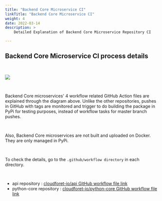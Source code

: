 ```yaml
---
title: "Backend Core Microservice CI"
linkTitle: "Backend Core Microservice CI"
weight: 4
date: 2022-03-14
description: >
    Detailed Explanation of Backend Core Microservice Repository CI

---
```


## Backend Core Microservice CI process details

</br>

![](/docs/developers/CICD/backend-core-microservice-ci/img/backend_core_microservice_ci.png)

</br>

Backend Core microservices' 4 workflow related GitHub Action files are explained through the diagram above. Unlike the other repositories, pushes in GitHub with tags are monitored and trigger to do building the package in PyPi for testing purposes, instead of workflow tasks for master branch pushes. 

</br>

Also, Backend Core microservices are not built and uploaded on Docker. They are only managed in PyPi.  

</br>

To check the details, go to the `.github/workflow directory` in each directory.

</br>

* api repository : [cloudforet-io/api GitHub workflow file link](https://github.com/cloudforet-io/api/tree/master/.github/workflows)
* python-core repository : [cloudforet-io/python-core GitHub workflow file link](https://github.com/cloudforet-io/python-core/tree/master/.github/workflows)

